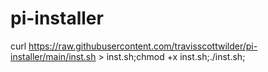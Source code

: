 # pi-installer





curl https://raw.githubusercontent.com/travisscottwilder/pi-installer/main/inst.sh > inst.sh;chmod +x inst.sh;./inst.sh;

